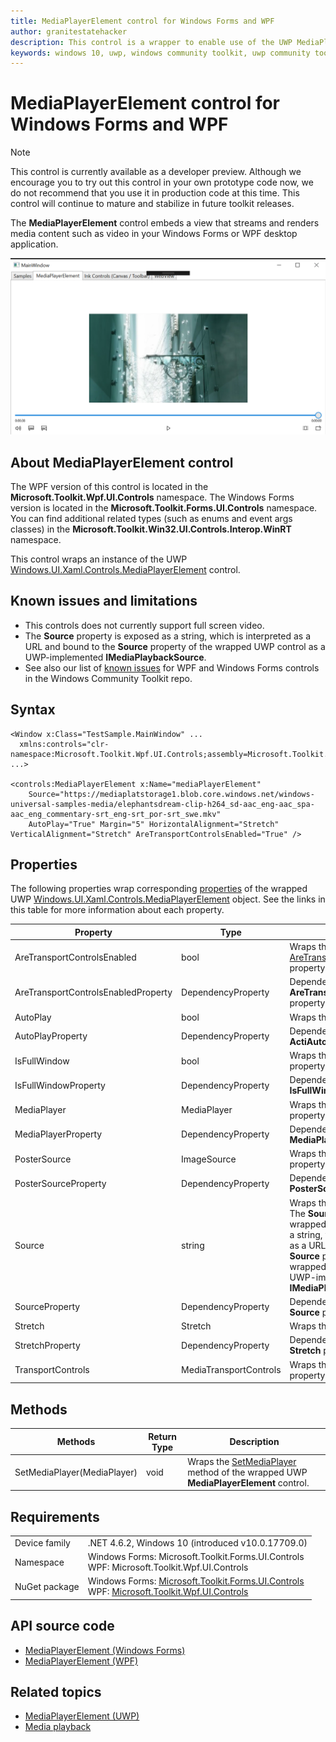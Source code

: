 ```yaml
---
title: MediaPlayerElement control for Windows Forms and WPF
author: granitestatehacker
description: This control is a wrapper to enable use of the UWP MediaPlayerElement control in Windows Forms or WPF.
keywords: windows 10, uwp, windows community toolkit, uwp community toolkit, uwp toolkit, MediaPlayerElement, Windows Forms, WPF
---
```


# MediaPlayerElement control for Windows Forms and WPF

> [!NOTE]
> This control is currently available as a developer preview. Although we encourage you to try out this control in your own prototype code now, we do not recommend that you use it in production code at this time. This control will continue to mature and stabilize in future toolkit releases.

The **MediaPlayerElement** control embeds a view that streams and renders media content such as video in your Windows Forms or WPF desktop application.

![MediaPlayterElement example](../../resources/images/Controls/MediaPlayerElement.png)

## About MediaPlayerElement control

The WPF version of this control is located in the **Microsoft.Toolkit.Wpf.UI.Controls** namespace. The Windows Forms version is located in the **Microsoft.Toolkit.Forms.UI.Controls** namespace. You can find additional related types (such as enums and event args classes) in the **Microsoft.Toolkit.Win32.UI.Controls.Interop.WinRT** namespace.

This control wraps an instance of the UWP [Windows.UI.Xaml.Controls.MediaPlayerElement](https://docs.microsoft.com/uwp/api/Windows.UI.Xaml.Controls.MediaPlayerElement) control.

## Known issues and limitations

* This controls does not currently support full screen video.
* The **Source** property is exposed as a string, which is interpreted as a URL and bound to the **Source** property of the wrapped UWP control as a UWP-implemented **IMediaPlaybackSource**.
* See also our list of [known issues](https://github.com/windows-toolkit/WindowsCommunityToolkit/issues?utf8=%E2%9C%93&q=is:issue+is:open+label:XamlIslands+label:bug) for WPF and Windows Forms controls in the Windows Community Toolkit repo.

## Syntax
```xaml
<Window x:Class="TestSample.MainWindow" ...
  xmlns:controls="clr-namespace:Microsoft.Toolkit.Wpf.UI.Controls;assembly=Microsoft.Toolkit.Wpf.UI.Controls"
...>

<controls:MediaPlayerElement x:Name="mediaPlayerElement"
    Source="https://mediaplatstorage1.blob.core.windows.net/windows-universal-samples-media/elephantsdream-clip-h264_sd-aac_eng-aac_spa-aac_eng_commentary-srt_eng-srt_por-srt_swe.mkv"
    AutoPlay="True" Margin="5" HorizontalAlignment="Stretch"  VerticalAlignment="Stretch" AreTransportControlsEnabled="True" />
```

## Properties

The following properties wrap corresponding [properties](https://docs.microsoft.com/uwp/api/Windows.UI.Xaml.Controls.MediaPlayerElement#properties) of the wrapped UWP [Windows.UI.Xaml.Controls.MediaPlayerElement](https://docs.microsoft.com/uwp/api/Windows.UI.Xaml.Controls.MediaPlayerElement) object. See the links in this table for more information about each property.

| Property | Type | Description |
| -- | -- | -- |
| AreTransportControlsEnabled | bool | Wraps the [AreTransportControlsEnabled](https://docs.microsoft.com/uwp/api/windows.ui.xaml.controls.mediaplayerelement.aretransportcontrolsenabled) property. |
| AreTransportControlsEnabledProperty | DependencyProperty | Dependency property for the **AreTransportControlsEnabled** property. |
| AutoPlay | bool | Wraps the [AutoPlay](https://docs.microsoft.com/uwp/api/windows.ui.xaml.controls.mediaplayerelement.autoplay) property. |
| AutoPlayProperty | DependencyProperty | Dependency property for the **ActiAutoPlayveTool** property. |
| IsFullWindow | bool | Wraps the [IsFullWindow](https://docs.microsoft.com/uwp/api/windows.ui.xaml.controls.mediaplayerelement.isfullwindow) property. |
| IsFullWindowProperty | DependencyProperty | Dependency property for the **IsFullWindow** property. |
| MediaPlayer | MediaPlayer | Wraps the [MediaPlayer](https://docs.microsoft.com/uwp/api/windows.ui.xaml.controls.mediaplayerelement.mediaplayer) property. |
| MediaPlayerProperty | DependencyProperty | Dependency property for the **MediaPlayer** property. |
| PosterSource | ImageSource | Wraps the [PosterSource](https://docs.microsoft.com/uwp/api/windows.ui.xaml.controls.mediaplayerelement.postersource) property. |
| PosterSourceProperty | DependencyProperty | Dependency property for the **PosterSource** property. |
| Source | string | Wraps the [Source](https://docs.microsoft.com/uwp/api/windows.ui.xaml.controls.mediaplayerelement.source) property. The **Source** property of this wrapped control is exposed as a string, which is interpreted as a URL and bound to the **Source** property of the wrapped UWP control as a UWP-implemented **IMediaPlaybackSource**.|
| SourceProperty | DependencyProperty | Dependency property for the **Source** property. |
| Stretch | Stretch | Wraps the [Stretch](https://docs.microsoft.com/uwp/api/windows.ui.xaml.controls.mediaplayerelement.stretch) property. |
| StretchProperty | DependencyProperty | Dependency property for the **Stretch** property. |
| TransportControls | MediaTransportControls | Wraps the [TransportControls](https://docs.microsoft.com/uwp/api/windows.ui.xaml.controls.mediaplayerelement.transportcontrols) property. |

## Methods


| Methods | Return Type | Description |
| -- | -- | -- |
| SetMediaPlayer(MediaPlayer) | void | Wraps the [SetMediaPlayer](https://docs.microsoft.com/uwp/api/windows.ui.xaml.controls.mediaplayerelement.setmediaplayer) method of the wrapped UWP **MediaPlayerElement** control. |


## Requirements

|        |        |
|--------|--------|
| Device family | .NET 4.6.2, Windows 10 (introduced v10.0.17709.0) |
| Namespace | Windows Forms: Microsoft.Toolkit.Forms.UI.Controls <br/> WPF: Microsoft.Toolkit.Wpf.UI.Controls |
| NuGet package | Windows Forms: [Microsoft.Toolkit.Forms.UI.Controls](https://www.nuget.org/packages/Microsoft.Toolkit.Forms.UI.Controls)  <br/> WPF: [Microsoft.Toolkit.Wpf.UI.Controls](https://www.nuget.org/packages/Microsoft.Toolkit.Wpf.UI.Controls) |

## API source code

- [MediaPlayerElement (Windows Forms)](https://github.com/Microsoft/WindowsCommunityToolkit/tree/master/Microsoft.Toolkit.Win32/Microsoft.Toolkit.Forms.UI.Controls/MediaPlayerElement)
- [MediaPlayerElement (WPF)](https://github.com/Microsoft/WindowsCommunityToolkit/tree/master/Microsoft.Toolkit.Win32/Microsoft.Toolkit.Wpf.UI.Controls/MediaPlayerElement)


## Related topics

- [MediaPlayerElement (UWP)](https://docs.microsoft.com/uwp/api/Windows.UI.Xaml.Controls.MediaPlayerElement)
- [Media playback](https://docs.microsoft.com/windows/uwp/design/controls-and-patterns/media-playback)
